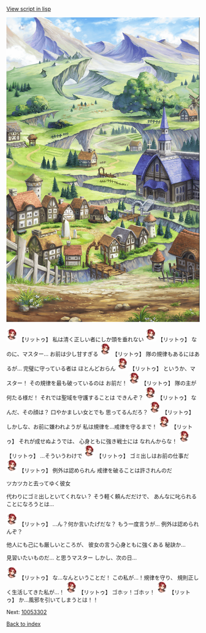 [View script in lisp](../scripts/10053301.txt)

![004_outland.png](../images/backgrounds/004_outland.png)

<img src="../images/units/100531.png" alt="100531.png" height="34"/>
【リットゥ】
私は清く正しい者にしか頭を垂れない

<img src="../images/units/100531.png" alt="100531.png" height="34"/>
【リットゥ】
なのに、マスター…
お前は少し甘すぎる

<img src="../images/units/100531.png" alt="100531.png" height="34"/>
【リットゥ】
隊の規律もあるにはあるが…
完璧に守っている者は
ほとんどおらん

<img src="../images/units/100531.png" alt="100531.png" height="34"/>
【リットゥ】
というか、マスター！
その規律を最も破っているのは
お前だ！

<img src="../images/units/100531.png" alt="100531.png" height="34"/>
【リットゥ】
隊の主が何たる様だ！
それでは聖域を守護することは
できんぞ？

<img src="../images/units/100531.png" alt="100531.png" height="34"/>
【リットゥ】
なんだ、その顔は？
口やかましい女とでも
思ってるんだろ？

<img src="../images/units/100531.png" alt="100531.png" height="34"/>
【リットゥ】
しかしな、お前に嫌われようが
私は規律を…戒律を守るまで！

<img src="../images/units/100531.png" alt="100531.png" height="34"/>
【リットゥ】
それが成せぬようでは、
心身ともに強き戦士には
なれんからな！

<img src="../images/units/100531.png" alt="100531.png" height="34"/>
【リットゥ】
…そういうわけで

<img src="../images/units/100531.png" alt="100531.png" height="34"/>
【リットゥ】
ゴミ出しはお前の仕事だ

<img src="../images/units/100531.png" alt="100531.png" height="34"/>
【リットゥ】
例外は認められん
戒律を破ることは許されんのだ

ツカツカと去ってゆく彼女

代わりにゴミ出しといてくれない？
そう軽く頼んだだけで、
あんなに叱られることになろうとは…

<img src="../images/units/100531.png" alt="100531.png" height="34"/>
【リットゥ】
…ん？何か言いたげだな？
もう一度言うが…
例外は認められんぞ？

他人にも己にも厳しいところが、
彼女の言う心身ともに強くある
秘訣か…

見習いたいものだ…
と思うマスター
しかし、次の日…

<img src="../images/units/100531.png" alt="100531.png" height="34"/>
【リットゥ】
な…なんということだ！
この私が…！規律を守り、
規則正しく生活してきた私が…！

<img src="../images/units/100531.png" alt="100531.png" height="34"/>
【リットゥ】
ゴホッ！ゴホッ！

<img src="../images/units/100531.png" alt="100531.png" height="34"/>
【リットゥ】
か…風邪を引いてしまうとは！！

Next: [10053302](10053302.md)

[Back to index](index.md)
